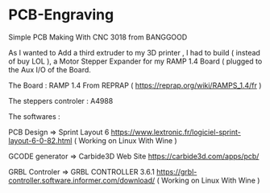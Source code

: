 # PCB-Engraving
Simple PCB Making With CNC 3018 from BANGGOOD 

As I wanted to Add a third extruder to my 3D printer , I had to build ( instead of buy LOL ), a Motor Stepper Expander for my RAMP 1.4 Board ( plugged to the Aux I/O of the Board.

The Board :
RAMP 1.4 From REPRAP ( https://reprap.org/wiki/RAMPS_1.4/fr )

The steppers controler :
A4988

The softwares :

PCB Design      => Sprint Layout 6 https://www.lextronic.fr/logiciel-sprint-layout-6-0-82.html ( Working on Linux With Wine )

GCODE generator => Carbide3D Web Site https://carbide3d.com/apps/pcb/

GRBL Controler  => GRBL CONTROLLER 3.6.1 https://grbl-controller.software.informer.com/download/ ( Working on Linux With Wine )
